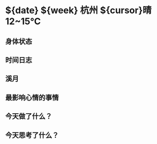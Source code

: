 # ${date} ${week} 杭州 ${cursor}晴 12~15℃

## 身体状态


## 时间日志


## 溪月


## 最影响心情的事情

## 今天做了什么？

## 今天思考了什么？
